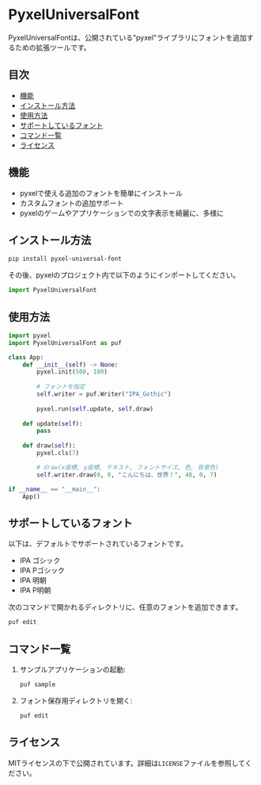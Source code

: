 # PyxelUniversalFont

PyxelUniversalFontは、公開されている"pyxel"ライブラリにフォントを追加するための拡張ツールです。

## 目次

- [機能](#機能)
- [インストール方法](#インストール方法)
- [使用方法](#使用方法)
- [サポートしているフォント](#サポートしているフォント)
- [コマンド一覧](#コマンド一覧)
- [ライセンス](#ライセンス)

## 機能

- pyxelで使える追加のフォントを簡単にインストール
- カスタムフォントの追加サポート
- pyxelのゲームやアプリケーションでの文字表示を綺麗に、多様に

## インストール方法

```bash
pip install pyxel-universal-font
```

その後、pyxelのプロジェクト内で以下のようにインポートしてください。

```python
import PyxelUniversalFont
```

## 使用方法

```python
import pyxel
import PyxelUniversalFont as puf

class App:
    def __init__(self) -> None:
        pyxel.init(500, 100)
        
        # フォントを指定
        self.writer = puf.Writer("IPA_Gothic")
        
        pyxel.run(self.update, self.draw)
        
    def update(self):
        pass
    
    def draw(self):
        pyxel.cls(7)

        # draw(x座標, y座標, テキスト, フォントサイズ, 色, 背景色)
        self.writer.draw(0, 0, "こんにちは、世界！", 48, 0, 7)

if __name__ == "__main__": 
    App()
```

## サポートしているフォント

以下は、デフォルトでサポートされているフォントです。

- IPA ゴシック
- IPA Pゴシック
- IPA 明朝
- IPA P明朝

次のコマンドで開かれるディレクトリに、任意のフォントを追加できます。
```bash
puf edit
```

## コマンド一覧

1. サンプルアプリケーションの起動:
    ```bash
    puf sample
    ```
2. フォント保存用ディレクトリを開く:
    ```bash
    puf edit
    ```

## ライセンス

MITライセンスの下で公開されています。詳細は`LICENSE`ファイルを参照してください。